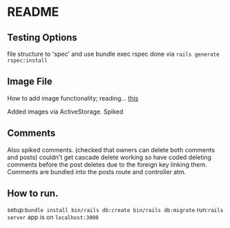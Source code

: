# README

## Testing Options

file structure to 'spec' and use bundle exec rspec
done via ```rails generate rspec:install```

## Image File
How to add image functionality;
reading... [this](https://medium.com/@anaharris/how-to-add-image-upload-functionality-to-your-rails-app-9f7fc3f3d042)

Added images via ActiveStorage. Spiked

## Comments
Also spiked comments. (checked that owners can delete both comments and posts)
couldn't get cascade delete working so have coded deleting comments before the post deletes due to the foreign key linking them.
Comments are bundled into the posts route and controller atm.

## How to run.

setup:```bundle install
bin/rails db:create
bin/rails db:migrate```
run:```rails server```
app is on ```localhost:3000```
